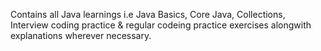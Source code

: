 Contains all Java learnings i.e Java Basics, Core Java, Collections, Interview coding practice & regular codeing practice exercises alongwith explanations wherever necessary.
